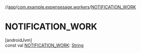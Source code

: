 //[app](../../index.md)/[com.example.expensesage.workers](index.md)/[NOTIFICATION_WORK](-n-o-t-i-f-i-c-a-t-i-o-n_-w-o-r-k.md)

# NOTIFICATION_WORK

[androidJvm]\
const val [NOTIFICATION_WORK](-n-o-t-i-f-i-c-a-t-i-o-n_-w-o-r-k.md): [String](https://kotlinlang.org/api/latest/jvm/stdlib/kotlin/-string/index.html)
